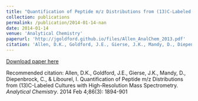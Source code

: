 ```yaml
---
title: "Quantification of Peptide m/z Distributions from (13)C-Labeled Cultures with High-Resolution Mass Spectrometry"
collection: publications
permalink: /publication/2014-01-14-nan
date: 2014-01-14
venue: 'Analytical Chemistry'
paperurl: 'http://jgoldford.github.io/files/Allen_AnalChem_2013.pdf'
citation: 'Allen, D.K., Goldford, J.E., Gierse, J.K., Mandy, D., Diepenbrock, C., &amp; Libourel, I. Quantification of Peptide m/z Distributions from (13)C-Labeled Cultures with High-Resolution Mass Spectrometry. <i>Analytical Chemistry</i>. 2014 Feb 4;86(3): 1894-901'
---
```


<a href='http://jgoldford.github.io/files/Allen_AnalChem_2013.pdf'>Download paper here</a>

Recommended citation: Allen, D.K., Goldford, J.E., Gierse, J.K., Mandy, D., Diepenbrock, C., & Libourel, I. Quantification of Peptide m/z Distributions from (13)C-Labeled Cultures with High-Resolution Mass Spectrometry. <i>Analytical Chemistry</i>. 2014 Feb 4;86(3): 1894-901